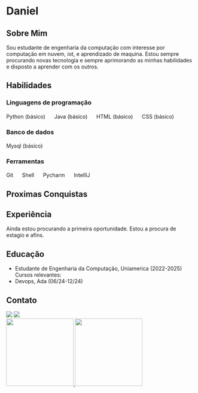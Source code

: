 # Daniel
## Sobre Mim
Sou estudante de engenharia da computação com interesse por computação em nuvem, iot, e aprendizado de maquina. Estou sempre procurando novas tecnologia e sempre aprimorando as minhas habilidades e disposto a aprender com os outros.

## Habilidades
### Linguagens de programação
Python (básico) <svg viewBox="0 0 24 24" width="16" height="16"><path fill="none" d="M14.4 6L14 4H5 4h9.4zM5 18h14v-2H5v2zM5 14h14v-2H5v2zM5 10h14v-2H5v2z"/></svg>
Java (básico) <svg viewBox="0 0 24 24" width="16" height="16"><path fill="none" d="M12 2C6.5 2 2 6.5 2 12C2 17.5 6.5 22 12 22C17.5 22 22 17.5 22 12C22 6.5 17.5 2 12 2Z"/></svg>
HTML (básico) <svg viewBox="0 0 24 24" width="16" height="16"><path fill="none" d="M12 2C6.5 2 2 6.5 2 12C2 17.5 6.5 22 12 22C17.5 22 22 17.5 22 12C22 6.5 17.5 2 12 2Z"/></svg>
CSS (básico) <svg viewBox="0 0 24 24" width="16" height="16"><path fill="none" d="M12 2C6.5 2 2 6.5 2 12C2 17.5 6.5 22 12 22C17.5 22 22 17.5 22 12C22 6.5 17.5 2 12 2Z"/></svg>

### Banco de dados
Mysql (básico) <svg viewBox="0 0 24 24" width="16" height="16"><path fill="none" d="M12 2C6.5 2 2 6.5 2 12C2 17.5 6.5 22 12 22C17.5 22 22 17.5 22 12C22 6.5 17.5 2 12 2Z"/></svg>

### Ferramentas
Git <svg viewBox="0 0 24 24" width="16" height="16"><path fill="none" d="M12 2C6.5 2 2 6.5 2 12C2 17.5 6.5 22 12 22C17.5 22 22 17.5 22 12C22 6.5 17.5 2 12 2Z"/></svg>
Shell <svg viewBox="0 0 24 24" width="16" height="16"><path fill="none" d="M12 2C6.5 2 2 6.5 2 12C2 17.5 6.5 22 12 22C17.5 22 22 17.5 22 12C22 6.5 17.5 2 12 2Z"/></svg>
Pycharm <svg viewBox="0 0 24 24" width="16" height="16"><path fill="none" d="M12 2C6.5 2 2 6.5 2 12C2 17.5 6.5 22 12 22C17.5 22 22 17.5 22 12C22 6.5 17.5 2 12 2Z"/></svg>
IntellIJ <svg viewBox="0 0 24 24" width="16" height="16"><path fill="none" d="M12 2C6.5 2 2 6.5 2 12C2 17.5 6.5 22 12 22C17.5 22 22 17.5 22 12C22 6.5 17.5 2 12 2Z"/></svg>


## Proximas Conquistas
<div>
  <!-- Ansible Icon -->
  <circle cx="10" cy="12" r="10" fill="#fff" />
  <path d="M10 4L10 20M10 8L14 12M10 16L6 12" stroke="#333" stroke-width="2" />
  
  <!-- Docker Icon -->
  <rect x="25" y="3" width="18" height="18" rx="2" fill="#fff" />
  <path d="M37 12L39 14M37 12L35 14M37 12L37 10" stroke="#333" stroke-width="2" />
  
  <!-- Kubernetes Icon -->
  <circle cx="60" cy="12" r="10" fill="#fff" />
  <path d="M60 4L60 20M60 8L64 12M60 16L56 12M60 12L62 10M60 12L58 10" stroke="#333" stroke-width="2" />
  
  <!-- Node.js Icon -->
  <circle cx="85" cy="12" r="10" fill="#fff" />
  <path d="M85 4L85 20M85 8L89 12M85 16L81 12M85 12L87 10M85 12L83 10" stroke="#333" stroke-width="2" />
  
  <!-- Github Actions Icon -->
  <rect x="105" y="3" width="18" height="18" rx="2" fill="#fff" />
  <path d="M117 12L119 10M117 12L115 10M117 12L117 8" stroke="#333" stroke-width="2" />
  <path d="M117 16L119 18M117 16L115 18" stroke="#333" stroke-width="2" />
</svg>
</div>

## Experiência

Ainda estou procurando a primeira oportunidade.
Estou a procura de estagio e afins.

## Educação
- Estudante de Engenharia da Computação, Uniamerica (2022-2025)
Cursos relevantes: 
- Devops, Ada (06/24-12/24)

## Contato
<div>
<a href = "mailto:danielguidini2002@gmail.com"><img loading="lazy" src="https://img.shields.io/badge/Gmail-D14836?style=for-the-badge&logo=gmail&logoColor=white" target="_blank"></a>
<a href="https://www.linkedin.com/in/danielguidini/" target="_blank"><img loading="lazy" src="https://img.shields.io/badge/-LinkedIn-%230077B5?style=for-the-badge&logo=linkedin&logoColor=white" target="_blank"></a>   
</div>

<div>
<a href="https://github.com/seu-usuário-aqui">
<img loading="lazy" height="180em" src="https://github-readme-stats.vercel.app/api/top-langs/?username=seu-usuário-aqui&layout=compact&langs_count=7&theme=dracula"/>
<img loading="lazy" height="180em" src="https://github-readme-stats.vercel.app/api?username=seu-usuário-aqui&show_icons=true&theme=dracula&include_all_commits=true&count_private=true"/>
</div>
